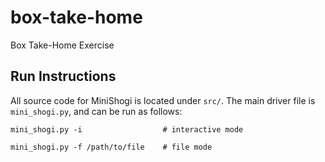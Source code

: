 # box-take-home
Box Take-Home Exercise

## Run Instructions

All source code for MiniShogi is located under `src/`. The main driver file is `mini_shogi.py`, and can be run as follows:

```
mini_shogi.py -i                  # interactive mode

mini_shogi.py -f /path/to/file    # file mode
```
